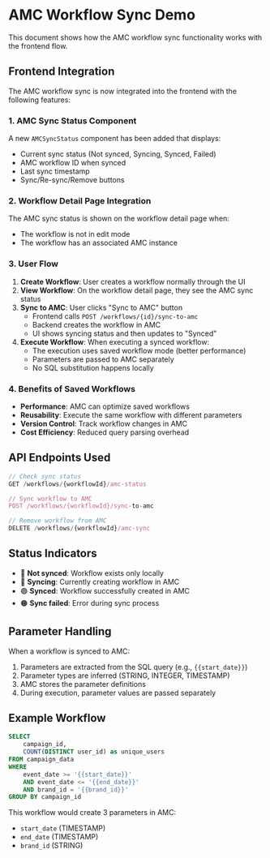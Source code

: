 # AMC Workflow Sync Demo

This document shows how the AMC workflow sync functionality works with the frontend flow.

## Frontend Integration

The AMC workflow sync is now integrated into the frontend with the following features:

### 1. AMC Sync Status Component

A new `AMCSyncStatus` component has been added that displays:
- Current sync status (Not synced, Syncing, Synced, Failed)
- AMC workflow ID when synced
- Last sync timestamp
- Sync/Re-sync/Remove buttons

### 2. Workflow Detail Page Integration

The AMC sync status is shown on the workflow detail page when:
- The workflow is not in edit mode
- The workflow has an associated AMC instance

### 3. User Flow

1. **Create Workflow**: User creates a workflow normally through the UI
2. **View Workflow**: On the workflow detail page, they see the AMC sync status
3. **Sync to AMC**: User clicks "Sync to AMC" button
   - Frontend calls `POST /workflows/{id}/sync-to-amc`
   - Backend creates the workflow in AMC
   - UI shows syncing status and then updates to "Synced"
4. **Execute Workflow**: When executing a synced workflow:
   - The execution uses saved workflow mode (better performance)
   - Parameters are passed to AMC separately
   - No SQL substitution happens locally

### 4. Benefits of Saved Workflows

- **Performance**: AMC can optimize saved workflows
- **Reusability**: Execute the same workflow with different parameters
- **Version Control**: Track workflow changes in AMC
- **Cost Efficiency**: Reduced query parsing overhead

## API Endpoints Used

```typescript
// Check sync status
GET /workflows/{workflowId}/amc-status

// Sync workflow to AMC  
POST /workflows/{workflowId}/sync-to-amc

// Remove workflow from AMC
DELETE /workflows/{workflowId}/amc-sync
```

## Status Indicators

- 🔴 **Not synced**: Workflow exists only locally
- 🔵 **Syncing**: Currently creating workflow in AMC
- 🟢 **Synced**: Workflow successfully created in AMC
- 🟠 **Sync failed**: Error during sync process

## Parameter Handling

When a workflow is synced to AMC:
1. Parameters are extracted from the SQL query (e.g., `{{start_date}}`)
2. Parameter types are inferred (STRING, INTEGER, TIMESTAMP)
3. AMC stores the parameter definitions
4. During execution, parameter values are passed separately

## Example Workflow

```sql
SELECT 
    campaign_id,
    COUNT(DISTINCT user_id) as unique_users
FROM campaign_data
WHERE 
    event_date >= '{{start_date}}'
    AND event_date <= '{{end_date}}'
    AND brand_id = '{{brand_id}}'
GROUP BY campaign_id
```

This workflow would create 3 parameters in AMC:
- `start_date` (TIMESTAMP)
- `end_date` (TIMESTAMP)  
- `brand_id` (STRING)